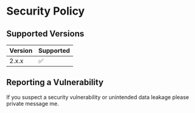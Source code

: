 # Security Policy

## Supported Versions

| Version | Supported          |
| ------- | ------------------ |
| 2.x.x   | :white_check_mark: |

## Reporting a Vulnerability

If you suspect a security vulnerability or unintended data leakage please private message me. 
